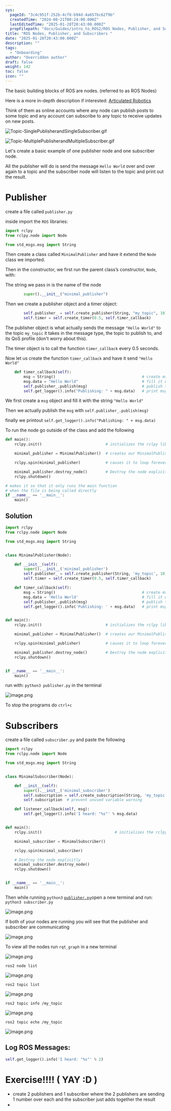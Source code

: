 ```yaml
---
sys:
  pageId: "3c4c951f-252b-4cf8-b94d-4a657bc62f9b"
  createdTime: "2024-08-21T00:24:00.000Z"
  lastEditedTime: "2025-01-28T20:43:00.000Z"
  propFilepath: "docs/Guides/intro_to_ROS2/ROS Nodes, Publisher, and Subscribers .md"
title: "ROS Nodes, Publisher, and Subscribers "
date: "2025-01-28T20:43:00.000Z"
description: ""
tags:
  - "Onboarding"
author: "Overridden author"
draft: false
weight: 142
toc: false
icon: ""
---
```


The basic building blocks of ROS are nodes. (referred to as ROS Nodes)

Here is a more in-depth description if interested: [Articulated Robotics](https://articulatedrobotics.xyz/tutorials/ready-for-ros/ros-overview#2-nodes)

Think of them as online accounts where any node can publish posts to some topic and any account can subscribe to any topic to receive updates on new posts.

![Topic-SinglePublisherandSingleSubscriber.gif](https://docs.ros.org/en/humble/_images/Topic-SinglePublisherandSingleSubscriber.gif)

![Topic-MultiplePublisherandMultipleSubscriber.gif](https://docs.ros.org/en/humble/_images/Topic-MultiplePublisherandMultipleSubscriber.gif)

Let's create a basic example of one publisher node and one subscriber node.

All the publisher will do is send the message `Hello World` over and over again to a topic and the subscriber node will listen to the topic and print out the result.

# Publisher

create a file called `publisher.py` 

inside import the `ROS` libraries:

```python
import rclpy
from rclpy.node import Node

from std_msgs.msg import String
```

Then create a class called `MinimalPublisher` and have it extend the `Node` class we imported.

Then in the constructor, we first run the parent class’s constructor, `Node`, with:

The string we pass in is the name of the node

```python
        super().__init__("minimal_publisher")
```

Then we create a publisher object and a timer object:

```python
        self.publisher_ = self.create_publisher(String, "my_topic", 10)
        self.timer = self.create_timer(0.5, self.timer_callback)
```

The publisher object is what actually sends the message `"Hello World"` to the topic `my_topic` it takes in the message type, the topic to publish to, and its QoS profile (don't worry about this).

The timer object is to call the function `timer_callback` every 0.5 seconds.

Now let us create the function `timer_callback` and have it send `"Hello World"`

```python
    def timer_callback(self):
        msg = String()                                      # create msg object
        msg.data = "Hello World"                            # fill it with data
        self.publisher_.publish(msg)                        # publish the message
        self.get_logger().info("Publishing: " + msg.data)   # print msg
```

We first create a `msg` object and fill it with the string `"Hello World"`

Then we actually publish the `msg` with `self.publisher_.publish(msg)`

finally we printout `self.get_logger().info("Publishing: " + msg.data)`

To run the node go outside of the class and add the following

```python
def main():
    rclpy.init()                            # initializes the rclpy library

    minimal_publisher = MinimalPublisher()  # creates our MinimalPublisher object

    rclpy.spin(minimal_publisher)           # causes it to loop forever

    minimal_publisher.destroy_node()        # Destroy the node explicitly
    rclpy.shutdown()

# makes it so that it only runs the main function
# when the file is being called directly
if __name__ == '__main__': 
    main()
```

## Solution

```python
import rclpy
from rclpy.node import Node

from std_msgs.msg import String


class MinimalPublisher(Node):

    def __init__(self):
        super().__init__('minimal_publisher')
        self.publisher_ = self.create_publisher(String, 'my_topic', 10)
        self.timer = self.create_timer(0.5, self.timer_callback)

    def timer_callback(self):
        msg = String()                                      # create msg object
        msg.data = 'Hello World'                            # fill it with data
        self.publisher_.publish(msg)                        # publish the message
        self.get_logger().info('Publishing: ' + msg.data)   # print msg


def main():
    rclpy.init()                            # initializes the rclpy library

    minimal_publisher = MinimalPublisher()  # creates our MinimalPublisher object

    rclpy.spin(minimal_publisher)           # causes it to loop forever

    minimal_publisher.destroy_node()        # Destroy the node explicitly
    rclpy.shutdown()


if __name__ == '__main__':
    main()
```

run with: `python3 publisher.py` in the terminal

![image.png](https://prod-files-secure.s3.us-west-2.amazonaws.com/d518164a-d88e-44d1-a4ee-3adb3bd8bce0/9214accb-ad5b-44f1-a31c-b3167c59138b/image.png?X-Amz-Algorithm=AWS4-HMAC-SHA256&X-Amz-Content-Sha256=UNSIGNED-PAYLOAD&X-Amz-Credential=ASIAZI2LB466Z4XK2A3I%2F20250308%2Fus-west-2%2Fs3%2Faws4_request&X-Amz-Date=20250308T050221Z&X-Amz-Expires=3600&X-Amz-Security-Token=IQoJb3JpZ2luX2VjEA0aCXVzLXdlc3QtMiJGMEQCIDiyNwjrHVHiYBlVKOP0dFDzMOYEIocZwIt%2Fjgrr6LlHAiBmWL1vtPTZ48hpxI7u5lxc4v%2B8Kw5SWJhx5AhlrzE1jCr%2FAwhWEAAaDDYzNzQyMzE4MzgwNSIMH4nx%2Fl1MmYkmkSc0KtwDK5ZizAaIblMDHmNPEYDEhihy%2FU3%2BWbvfHCbtyCac6w0AFpgajrCd46HzN95Itl5RJsimtj7o6ltXmFZCOK14xIxhxSIFIzXqMg%2BVpiJZpGHH5ZMdMoTd7orHD2GqNh4%2FnkBxYHRXwCm7BhzjX7jXmmDsh50GiMA946wKZRUC25ugnCq0RjEN0cDgCI8OETqA8hRQCQLXtyvX53ziPDNLKnhNfydmRAtRtrbaMmGURYhQxHNxVyQUwMYRLKu%2FVPWzS6XnnLyAg92dgIzJn9yn9tq%2FbHVZEoQGQpXYzfs%2BWLJ2lYkiUcnhy%2F4H57Ke08NJmYRKrmqn2m4D%2F9Y6nGYkTFDx0m2EbthvyufCJM5m4wfIzsSY2OCo4ip5i%2BWzJbMsn6M%2FVTfBMwJ9uecSHUL9m7sourAAW5z%2FsDDcNZOf3pR7fiUNb%2Fq10Do%2FzWiu4vAJnNfCX3ZAbIgGCuE2pjXhsSnhpIvXox6IAEprAXFNjX04vusOxr9bmZTT9Glz%2FveoVfUDMjgKxw6XEgH9sV7DbDs%2FgmPvnEwnlr3DTnkL0f3hphacHXMa7w3Vv%2FnyPgOQ0jKiqq7eOijjEDL9TUGfbDH%2FnQmQCaAjEsLMD21a6LAVy5mCr0h86kFeAyQw8J2vvgY6pgFDM5dXRkAzcFcYEnfhzsvyMkSCNiKmP8HgB88VfuHdeosaKrK2LyX7uryxbhLfSPBcWkGYWtw9HGli%2Fo9Qk9AowVVWhnDRKHcGs0lHxvH4B59kPJFa4Bn1svZLY%2FjzOZw55tAsfsLgbD05JhVee1Yi8Tv9sWs6CXGX6mfkaFd9qulMeZz9D4v%2F3BWWy5MHysV6Zckfzr7imPm0rUmbuB1zgHu8qJNA&X-Amz-Signature=c5f981b36c3a79caa5172f4359e778e9281994d21b41b80c2b5c9394d5abf282&X-Amz-SignedHeaders=host&x-id=GetObject)

To stop the programs do `ctrl+c`

# Subscribers

create a file called `subscriber.py` and paste the following

```python
import rclpy
from rclpy.node import Node

from std_msgs.msg import String


class MinimalSubscriber(Node):

    def __init__(self):
        super().__init__('minimal_subscriber')
        self.subscription = self.create_subscription(String, 'my_topic', self.listener_callback, 10)
        self.subscription  # prevent unused variable warning

    def listener_callback(self, msg):
        self.get_logger().info('I heard: "%s"' % msg.data)


def main():
    rclpy.init()                                # initializes the rclpy library

    minimal_subscriber = MinimalSubscriber()

    rclpy.spin(minimal_subscriber)

    # Destroy the node explicitly
    minimal_subscriber.destroy_node()
    rclpy.shutdown()


if __name__ == '__main__':
    main()
```

Then while running `python3` [`publisher.py`](http://publisher.py/)open a new terminal and run: `python3 subscriber.py` 

![image.png](https://prod-files-secure.s3.us-west-2.amazonaws.com/d518164a-d88e-44d1-a4ee-3adb3bd8bce0/611fccf2-c738-4dbd-94e9-98f209092866/image.png?X-Amz-Algorithm=AWS4-HMAC-SHA256&X-Amz-Content-Sha256=UNSIGNED-PAYLOAD&X-Amz-Credential=ASIAZI2LB466Z4XK2A3I%2F20250308%2Fus-west-2%2Fs3%2Faws4_request&X-Amz-Date=20250308T050221Z&X-Amz-Expires=3600&X-Amz-Security-Token=IQoJb3JpZ2luX2VjEA0aCXVzLXdlc3QtMiJGMEQCIDiyNwjrHVHiYBlVKOP0dFDzMOYEIocZwIt%2Fjgrr6LlHAiBmWL1vtPTZ48hpxI7u5lxc4v%2B8Kw5SWJhx5AhlrzE1jCr%2FAwhWEAAaDDYzNzQyMzE4MzgwNSIMH4nx%2Fl1MmYkmkSc0KtwDK5ZizAaIblMDHmNPEYDEhihy%2FU3%2BWbvfHCbtyCac6w0AFpgajrCd46HzN95Itl5RJsimtj7o6ltXmFZCOK14xIxhxSIFIzXqMg%2BVpiJZpGHH5ZMdMoTd7orHD2GqNh4%2FnkBxYHRXwCm7BhzjX7jXmmDsh50GiMA946wKZRUC25ugnCq0RjEN0cDgCI8OETqA8hRQCQLXtyvX53ziPDNLKnhNfydmRAtRtrbaMmGURYhQxHNxVyQUwMYRLKu%2FVPWzS6XnnLyAg92dgIzJn9yn9tq%2FbHVZEoQGQpXYzfs%2BWLJ2lYkiUcnhy%2F4H57Ke08NJmYRKrmqn2m4D%2F9Y6nGYkTFDx0m2EbthvyufCJM5m4wfIzsSY2OCo4ip5i%2BWzJbMsn6M%2FVTfBMwJ9uecSHUL9m7sourAAW5z%2FsDDcNZOf3pR7fiUNb%2Fq10Do%2FzWiu4vAJnNfCX3ZAbIgGCuE2pjXhsSnhpIvXox6IAEprAXFNjX04vusOxr9bmZTT9Glz%2FveoVfUDMjgKxw6XEgH9sV7DbDs%2FgmPvnEwnlr3DTnkL0f3hphacHXMa7w3Vv%2FnyPgOQ0jKiqq7eOijjEDL9TUGfbDH%2FnQmQCaAjEsLMD21a6LAVy5mCr0h86kFeAyQw8J2vvgY6pgFDM5dXRkAzcFcYEnfhzsvyMkSCNiKmP8HgB88VfuHdeosaKrK2LyX7uryxbhLfSPBcWkGYWtw9HGli%2Fo9Qk9AowVVWhnDRKHcGs0lHxvH4B59kPJFa4Bn1svZLY%2FjzOZw55tAsfsLgbD05JhVee1Yi8Tv9sWs6CXGX6mfkaFd9qulMeZz9D4v%2F3BWWy5MHysV6Zckfzr7imPm0rUmbuB1zgHu8qJNA&X-Amz-Signature=54fdec818c1d882ae9d789df877059f923448b0919e07e39e9ded3527d4cde64&X-Amz-SignedHeaders=host&x-id=GetObject)

If both of your nodes are running you will see that the publisher and subscriber are communicating

![image.png](https://prod-files-secure.s3.us-west-2.amazonaws.com/d518164a-d88e-44d1-a4ee-3adb3bd8bce0/eea428b5-1cf0-43bb-a30b-81cbaf6c5c78/image.png?X-Amz-Algorithm=AWS4-HMAC-SHA256&X-Amz-Content-Sha256=UNSIGNED-PAYLOAD&X-Amz-Credential=ASIAZI2LB466Z4XK2A3I%2F20250308%2Fus-west-2%2Fs3%2Faws4_request&X-Amz-Date=20250308T050221Z&X-Amz-Expires=3600&X-Amz-Security-Token=IQoJb3JpZ2luX2VjEA0aCXVzLXdlc3QtMiJGMEQCIDiyNwjrHVHiYBlVKOP0dFDzMOYEIocZwIt%2Fjgrr6LlHAiBmWL1vtPTZ48hpxI7u5lxc4v%2B8Kw5SWJhx5AhlrzE1jCr%2FAwhWEAAaDDYzNzQyMzE4MzgwNSIMH4nx%2Fl1MmYkmkSc0KtwDK5ZizAaIblMDHmNPEYDEhihy%2FU3%2BWbvfHCbtyCac6w0AFpgajrCd46HzN95Itl5RJsimtj7o6ltXmFZCOK14xIxhxSIFIzXqMg%2BVpiJZpGHH5ZMdMoTd7orHD2GqNh4%2FnkBxYHRXwCm7BhzjX7jXmmDsh50GiMA946wKZRUC25ugnCq0RjEN0cDgCI8OETqA8hRQCQLXtyvX53ziPDNLKnhNfydmRAtRtrbaMmGURYhQxHNxVyQUwMYRLKu%2FVPWzS6XnnLyAg92dgIzJn9yn9tq%2FbHVZEoQGQpXYzfs%2BWLJ2lYkiUcnhy%2F4H57Ke08NJmYRKrmqn2m4D%2F9Y6nGYkTFDx0m2EbthvyufCJM5m4wfIzsSY2OCo4ip5i%2BWzJbMsn6M%2FVTfBMwJ9uecSHUL9m7sourAAW5z%2FsDDcNZOf3pR7fiUNb%2Fq10Do%2FzWiu4vAJnNfCX3ZAbIgGCuE2pjXhsSnhpIvXox6IAEprAXFNjX04vusOxr9bmZTT9Glz%2FveoVfUDMjgKxw6XEgH9sV7DbDs%2FgmPvnEwnlr3DTnkL0f3hphacHXMa7w3Vv%2FnyPgOQ0jKiqq7eOijjEDL9TUGfbDH%2FnQmQCaAjEsLMD21a6LAVy5mCr0h86kFeAyQw8J2vvgY6pgFDM5dXRkAzcFcYEnfhzsvyMkSCNiKmP8HgB88VfuHdeosaKrK2LyX7uryxbhLfSPBcWkGYWtw9HGli%2Fo9Qk9AowVVWhnDRKHcGs0lHxvH4B59kPJFa4Bn1svZLY%2FjzOZw55tAsfsLgbD05JhVee1Yi8Tv9sWs6CXGX6mfkaFd9qulMeZz9D4v%2F3BWWy5MHysV6Zckfzr7imPm0rUmbuB1zgHu8qJNA&X-Amz-Signature=20db3411c277831d5967aff8d78e60f39283299e9395bf09c21117d2aa41d71c&X-Amz-SignedHeaders=host&x-id=GetObject)

To view all the nodes run `rqt_graph` in a new terminal

![image.png](https://prod-files-secure.s3.us-west-2.amazonaws.com/d518164a-d88e-44d1-a4ee-3adb3bd8bce0/1d98e964-4318-4d62-b5c4-8c8f78368598/image.png?X-Amz-Algorithm=AWS4-HMAC-SHA256&X-Amz-Content-Sha256=UNSIGNED-PAYLOAD&X-Amz-Credential=ASIAZI2LB466Z4XK2A3I%2F20250308%2Fus-west-2%2Fs3%2Faws4_request&X-Amz-Date=20250308T050221Z&X-Amz-Expires=3600&X-Amz-Security-Token=IQoJb3JpZ2luX2VjEA0aCXVzLXdlc3QtMiJGMEQCIDiyNwjrHVHiYBlVKOP0dFDzMOYEIocZwIt%2Fjgrr6LlHAiBmWL1vtPTZ48hpxI7u5lxc4v%2B8Kw5SWJhx5AhlrzE1jCr%2FAwhWEAAaDDYzNzQyMzE4MzgwNSIMH4nx%2Fl1MmYkmkSc0KtwDK5ZizAaIblMDHmNPEYDEhihy%2FU3%2BWbvfHCbtyCac6w0AFpgajrCd46HzN95Itl5RJsimtj7o6ltXmFZCOK14xIxhxSIFIzXqMg%2BVpiJZpGHH5ZMdMoTd7orHD2GqNh4%2FnkBxYHRXwCm7BhzjX7jXmmDsh50GiMA946wKZRUC25ugnCq0RjEN0cDgCI8OETqA8hRQCQLXtyvX53ziPDNLKnhNfydmRAtRtrbaMmGURYhQxHNxVyQUwMYRLKu%2FVPWzS6XnnLyAg92dgIzJn9yn9tq%2FbHVZEoQGQpXYzfs%2BWLJ2lYkiUcnhy%2F4H57Ke08NJmYRKrmqn2m4D%2F9Y6nGYkTFDx0m2EbthvyufCJM5m4wfIzsSY2OCo4ip5i%2BWzJbMsn6M%2FVTfBMwJ9uecSHUL9m7sourAAW5z%2FsDDcNZOf3pR7fiUNb%2Fq10Do%2FzWiu4vAJnNfCX3ZAbIgGCuE2pjXhsSnhpIvXox6IAEprAXFNjX04vusOxr9bmZTT9Glz%2FveoVfUDMjgKxw6XEgH9sV7DbDs%2FgmPvnEwnlr3DTnkL0f3hphacHXMa7w3Vv%2FnyPgOQ0jKiqq7eOijjEDL9TUGfbDH%2FnQmQCaAjEsLMD21a6LAVy5mCr0h86kFeAyQw8J2vvgY6pgFDM5dXRkAzcFcYEnfhzsvyMkSCNiKmP8HgB88VfuHdeosaKrK2LyX7uryxbhLfSPBcWkGYWtw9HGli%2Fo9Qk9AowVVWhnDRKHcGs0lHxvH4B59kPJFa4Bn1svZLY%2FjzOZw55tAsfsLgbD05JhVee1Yi8Tv9sWs6CXGX6mfkaFd9qulMeZz9D4v%2F3BWWy5MHysV6Zckfzr7imPm0rUmbuB1zgHu8qJNA&X-Amz-Signature=eb03683bea7c155e7ddd1765f04e28cc01932238c450d4a5c40a5a201ba02250&X-Amz-SignedHeaders=host&x-id=GetObject)

`ros2 node list`

![image.png](https://prod-files-secure.s3.us-west-2.amazonaws.com/d518164a-d88e-44d1-a4ee-3adb3bd8bce0/680ac8cf-e6d9-4164-9ece-5b9a6fccffee/image.png?X-Amz-Algorithm=AWS4-HMAC-SHA256&X-Amz-Content-Sha256=UNSIGNED-PAYLOAD&X-Amz-Credential=ASIAZI2LB466Z4XK2A3I%2F20250308%2Fus-west-2%2Fs3%2Faws4_request&X-Amz-Date=20250308T050221Z&X-Amz-Expires=3600&X-Amz-Security-Token=IQoJb3JpZ2luX2VjEA0aCXVzLXdlc3QtMiJGMEQCIDiyNwjrHVHiYBlVKOP0dFDzMOYEIocZwIt%2Fjgrr6LlHAiBmWL1vtPTZ48hpxI7u5lxc4v%2B8Kw5SWJhx5AhlrzE1jCr%2FAwhWEAAaDDYzNzQyMzE4MzgwNSIMH4nx%2Fl1MmYkmkSc0KtwDK5ZizAaIblMDHmNPEYDEhihy%2FU3%2BWbvfHCbtyCac6w0AFpgajrCd46HzN95Itl5RJsimtj7o6ltXmFZCOK14xIxhxSIFIzXqMg%2BVpiJZpGHH5ZMdMoTd7orHD2GqNh4%2FnkBxYHRXwCm7BhzjX7jXmmDsh50GiMA946wKZRUC25ugnCq0RjEN0cDgCI8OETqA8hRQCQLXtyvX53ziPDNLKnhNfydmRAtRtrbaMmGURYhQxHNxVyQUwMYRLKu%2FVPWzS6XnnLyAg92dgIzJn9yn9tq%2FbHVZEoQGQpXYzfs%2BWLJ2lYkiUcnhy%2F4H57Ke08NJmYRKrmqn2m4D%2F9Y6nGYkTFDx0m2EbthvyufCJM5m4wfIzsSY2OCo4ip5i%2BWzJbMsn6M%2FVTfBMwJ9uecSHUL9m7sourAAW5z%2FsDDcNZOf3pR7fiUNb%2Fq10Do%2FzWiu4vAJnNfCX3ZAbIgGCuE2pjXhsSnhpIvXox6IAEprAXFNjX04vusOxr9bmZTT9Glz%2FveoVfUDMjgKxw6XEgH9sV7DbDs%2FgmPvnEwnlr3DTnkL0f3hphacHXMa7w3Vv%2FnyPgOQ0jKiqq7eOijjEDL9TUGfbDH%2FnQmQCaAjEsLMD21a6LAVy5mCr0h86kFeAyQw8J2vvgY6pgFDM5dXRkAzcFcYEnfhzsvyMkSCNiKmP8HgB88VfuHdeosaKrK2LyX7uryxbhLfSPBcWkGYWtw9HGli%2Fo9Qk9AowVVWhnDRKHcGs0lHxvH4B59kPJFa4Bn1svZLY%2FjzOZw55tAsfsLgbD05JhVee1Yi8Tv9sWs6CXGX6mfkaFd9qulMeZz9D4v%2F3BWWy5MHysV6Zckfzr7imPm0rUmbuB1zgHu8qJNA&X-Amz-Signature=1937399123d60039f3a840f35564e62509df9c2b6d95e614243af52188a4b59d&X-Amz-SignedHeaders=host&x-id=GetObject)

`ros2 topic list`

![image.png](https://prod-files-secure.s3.us-west-2.amazonaws.com/d518164a-d88e-44d1-a4ee-3adb3bd8bce0/eee2ebe1-27ef-4a4a-96fb-2ca54126fb29/image.png?X-Amz-Algorithm=AWS4-HMAC-SHA256&X-Amz-Content-Sha256=UNSIGNED-PAYLOAD&X-Amz-Credential=ASIAZI2LB466Z4XK2A3I%2F20250308%2Fus-west-2%2Fs3%2Faws4_request&X-Amz-Date=20250308T050221Z&X-Amz-Expires=3600&X-Amz-Security-Token=IQoJb3JpZ2luX2VjEA0aCXVzLXdlc3QtMiJGMEQCIDiyNwjrHVHiYBlVKOP0dFDzMOYEIocZwIt%2Fjgrr6LlHAiBmWL1vtPTZ48hpxI7u5lxc4v%2B8Kw5SWJhx5AhlrzE1jCr%2FAwhWEAAaDDYzNzQyMzE4MzgwNSIMH4nx%2Fl1MmYkmkSc0KtwDK5ZizAaIblMDHmNPEYDEhihy%2FU3%2BWbvfHCbtyCac6w0AFpgajrCd46HzN95Itl5RJsimtj7o6ltXmFZCOK14xIxhxSIFIzXqMg%2BVpiJZpGHH5ZMdMoTd7orHD2GqNh4%2FnkBxYHRXwCm7BhzjX7jXmmDsh50GiMA946wKZRUC25ugnCq0RjEN0cDgCI8OETqA8hRQCQLXtyvX53ziPDNLKnhNfydmRAtRtrbaMmGURYhQxHNxVyQUwMYRLKu%2FVPWzS6XnnLyAg92dgIzJn9yn9tq%2FbHVZEoQGQpXYzfs%2BWLJ2lYkiUcnhy%2F4H57Ke08NJmYRKrmqn2m4D%2F9Y6nGYkTFDx0m2EbthvyufCJM5m4wfIzsSY2OCo4ip5i%2BWzJbMsn6M%2FVTfBMwJ9uecSHUL9m7sourAAW5z%2FsDDcNZOf3pR7fiUNb%2Fq10Do%2FzWiu4vAJnNfCX3ZAbIgGCuE2pjXhsSnhpIvXox6IAEprAXFNjX04vusOxr9bmZTT9Glz%2FveoVfUDMjgKxw6XEgH9sV7DbDs%2FgmPvnEwnlr3DTnkL0f3hphacHXMa7w3Vv%2FnyPgOQ0jKiqq7eOijjEDL9TUGfbDH%2FnQmQCaAjEsLMD21a6LAVy5mCr0h86kFeAyQw8J2vvgY6pgFDM5dXRkAzcFcYEnfhzsvyMkSCNiKmP8HgB88VfuHdeosaKrK2LyX7uryxbhLfSPBcWkGYWtw9HGli%2Fo9Qk9AowVVWhnDRKHcGs0lHxvH4B59kPJFa4Bn1svZLY%2FjzOZw55tAsfsLgbD05JhVee1Yi8Tv9sWs6CXGX6mfkaFd9qulMeZz9D4v%2F3BWWy5MHysV6Zckfzr7imPm0rUmbuB1zgHu8qJNA&X-Amz-Signature=743646198637e6fc0a2d684b2d692c1058bd0d6c58e150daa67415f6ef56d82d&X-Amz-SignedHeaders=host&x-id=GetObject)

`ros2 topic info /my_topic`

![image.png](https://prod-files-secure.s3.us-west-2.amazonaws.com/d518164a-d88e-44d1-a4ee-3adb3bd8bce0/6288ef12-cb9e-406f-b9eb-65feed3a9011/image.png?X-Amz-Algorithm=AWS4-HMAC-SHA256&X-Amz-Content-Sha256=UNSIGNED-PAYLOAD&X-Amz-Credential=ASIAZI2LB466Z4XK2A3I%2F20250308%2Fus-west-2%2Fs3%2Faws4_request&X-Amz-Date=20250308T050221Z&X-Amz-Expires=3600&X-Amz-Security-Token=IQoJb3JpZ2luX2VjEA0aCXVzLXdlc3QtMiJGMEQCIDiyNwjrHVHiYBlVKOP0dFDzMOYEIocZwIt%2Fjgrr6LlHAiBmWL1vtPTZ48hpxI7u5lxc4v%2B8Kw5SWJhx5AhlrzE1jCr%2FAwhWEAAaDDYzNzQyMzE4MzgwNSIMH4nx%2Fl1MmYkmkSc0KtwDK5ZizAaIblMDHmNPEYDEhihy%2FU3%2BWbvfHCbtyCac6w0AFpgajrCd46HzN95Itl5RJsimtj7o6ltXmFZCOK14xIxhxSIFIzXqMg%2BVpiJZpGHH5ZMdMoTd7orHD2GqNh4%2FnkBxYHRXwCm7BhzjX7jXmmDsh50GiMA946wKZRUC25ugnCq0RjEN0cDgCI8OETqA8hRQCQLXtyvX53ziPDNLKnhNfydmRAtRtrbaMmGURYhQxHNxVyQUwMYRLKu%2FVPWzS6XnnLyAg92dgIzJn9yn9tq%2FbHVZEoQGQpXYzfs%2BWLJ2lYkiUcnhy%2F4H57Ke08NJmYRKrmqn2m4D%2F9Y6nGYkTFDx0m2EbthvyufCJM5m4wfIzsSY2OCo4ip5i%2BWzJbMsn6M%2FVTfBMwJ9uecSHUL9m7sourAAW5z%2FsDDcNZOf3pR7fiUNb%2Fq10Do%2FzWiu4vAJnNfCX3ZAbIgGCuE2pjXhsSnhpIvXox6IAEprAXFNjX04vusOxr9bmZTT9Glz%2FveoVfUDMjgKxw6XEgH9sV7DbDs%2FgmPvnEwnlr3DTnkL0f3hphacHXMa7w3Vv%2FnyPgOQ0jKiqq7eOijjEDL9TUGfbDH%2FnQmQCaAjEsLMD21a6LAVy5mCr0h86kFeAyQw8J2vvgY6pgFDM5dXRkAzcFcYEnfhzsvyMkSCNiKmP8HgB88VfuHdeosaKrK2LyX7uryxbhLfSPBcWkGYWtw9HGli%2Fo9Qk9AowVVWhnDRKHcGs0lHxvH4B59kPJFa4Bn1svZLY%2FjzOZw55tAsfsLgbD05JhVee1Yi8Tv9sWs6CXGX6mfkaFd9qulMeZz9D4v%2F3BWWy5MHysV6Zckfzr7imPm0rUmbuB1zgHu8qJNA&X-Amz-Signature=98c74d67c785c5a65f9b71d3c371a637d729ef116e84b642728cf82a09ff0138&X-Amz-SignedHeaders=host&x-id=GetObject)

`ros2 topic echo /my_topic`

![image.png](https://prod-files-secure.s3.us-west-2.amazonaws.com/d518164a-d88e-44d1-a4ee-3adb3bd8bce0/0a6fcb4d-422d-4a6c-a803-749ef4adf2c6/image.png?X-Amz-Algorithm=AWS4-HMAC-SHA256&X-Amz-Content-Sha256=UNSIGNED-PAYLOAD&X-Amz-Credential=ASIAZI2LB466Z4XK2A3I%2F20250308%2Fus-west-2%2Fs3%2Faws4_request&X-Amz-Date=20250308T050221Z&X-Amz-Expires=3600&X-Amz-Security-Token=IQoJb3JpZ2luX2VjEA0aCXVzLXdlc3QtMiJGMEQCIDiyNwjrHVHiYBlVKOP0dFDzMOYEIocZwIt%2Fjgrr6LlHAiBmWL1vtPTZ48hpxI7u5lxc4v%2B8Kw5SWJhx5AhlrzE1jCr%2FAwhWEAAaDDYzNzQyMzE4MzgwNSIMH4nx%2Fl1MmYkmkSc0KtwDK5ZizAaIblMDHmNPEYDEhihy%2FU3%2BWbvfHCbtyCac6w0AFpgajrCd46HzN95Itl5RJsimtj7o6ltXmFZCOK14xIxhxSIFIzXqMg%2BVpiJZpGHH5ZMdMoTd7orHD2GqNh4%2FnkBxYHRXwCm7BhzjX7jXmmDsh50GiMA946wKZRUC25ugnCq0RjEN0cDgCI8OETqA8hRQCQLXtyvX53ziPDNLKnhNfydmRAtRtrbaMmGURYhQxHNxVyQUwMYRLKu%2FVPWzS6XnnLyAg92dgIzJn9yn9tq%2FbHVZEoQGQpXYzfs%2BWLJ2lYkiUcnhy%2F4H57Ke08NJmYRKrmqn2m4D%2F9Y6nGYkTFDx0m2EbthvyufCJM5m4wfIzsSY2OCo4ip5i%2BWzJbMsn6M%2FVTfBMwJ9uecSHUL9m7sourAAW5z%2FsDDcNZOf3pR7fiUNb%2Fq10Do%2FzWiu4vAJnNfCX3ZAbIgGCuE2pjXhsSnhpIvXox6IAEprAXFNjX04vusOxr9bmZTT9Glz%2FveoVfUDMjgKxw6XEgH9sV7DbDs%2FgmPvnEwnlr3DTnkL0f3hphacHXMa7w3Vv%2FnyPgOQ0jKiqq7eOijjEDL9TUGfbDH%2FnQmQCaAjEsLMD21a6LAVy5mCr0h86kFeAyQw8J2vvgY6pgFDM5dXRkAzcFcYEnfhzsvyMkSCNiKmP8HgB88VfuHdeosaKrK2LyX7uryxbhLfSPBcWkGYWtw9HGli%2Fo9Qk9AowVVWhnDRKHcGs0lHxvH4B59kPJFa4Bn1svZLY%2FjzOZw55tAsfsLgbD05JhVee1Yi8Tv9sWs6CXGX6mfkaFd9qulMeZz9D4v%2F3BWWy5MHysV6Zckfzr7imPm0rUmbuB1zgHu8qJNA&X-Amz-Signature=c5f391ccc067efef4f93e01131cb93613559809644655d00aadb2a4893b8d3c5&X-Amz-SignedHeaders=host&x-id=GetObject)

## Log ROS Messages:

```python
self.get_logger().info('I heard: "%s"' % 2)
```

# Exercise!!!! ( YAY :D )

- create 2 publishers and 1 subscriber where the 2 publishers are sending 1 number over each and the subscriber just adds together the result
- 
